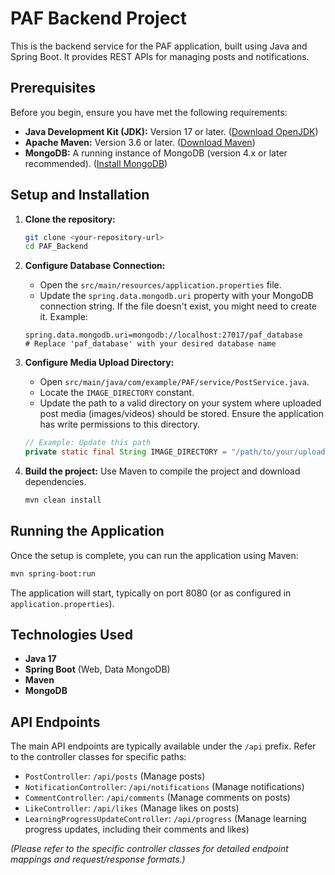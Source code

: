 # PAF Backend Project

This is the backend service for the PAF application, built using Java and Spring Boot. It provides REST APIs for managing posts and notifications.

## Prerequisites

Before you begin, ensure you have met the following requirements:

*   **Java Development Kit (JDK):** Version 17 or later. ([Download OpenJDK](https://openjdk.java.net/))
*   **Apache Maven:** Version 3.6 or later. ([Download Maven](https://maven.apache.org/download.cgi))
*   **MongoDB:** A running instance of MongoDB (version 4.x or later recommended). ([Install MongoDB](https://docs.mongodb.com/manual/installation/))

## Setup and Installation

1.  **Clone the repository:**
    ```bash
    git clone <your-repository-url>
    cd PAF_Backend 
    ```

2.  **Configure Database Connection:**
    *   Open the `src/main/resources/application.properties` file.
    *   Update the `spring.data.mongodb.uri` property with your MongoDB connection string. If the file doesn't exist, you might need to create it.
      Example:
      ```properties
      spring.data.mongodb.uri=mongodb://localhost:27017/paf_database 
      # Replace 'paf_database' with your desired database name
      ```

3.  **Configure Media Upload Directory:**
    *   Open `src/main/java/com/example/PAF/service/PostService.java`.
    *   Locate the `IMAGE_DIRECTORY` constant.
    *   Update the path to a valid directory on your system where uploaded post media (images/videos) should be stored. Ensure the application has write permissions to this directory.
      ```java
      // Example: Update this path
      private static final String IMAGE_DIRECTORY = "/path/to/your/upload/directory/"; 
      ```

4.  **Build the project:**
    Use Maven to compile the project and download dependencies.
    ```bash
    mvn clean install
    ```

## Running the Application

Once the setup is complete, you can run the application using Maven:

```bash
mvn spring-boot:run
```

The application will start, typically on port 8080 (or as configured in `application.properties`).

## Technologies Used

*   **Java 17**
*   **Spring Boot** (Web, Data MongoDB)
*   **Maven**
*   **MongoDB**

## API Endpoints

The main API endpoints are typically available under the `/api` prefix. Refer to the controller classes for specific paths:

*   `PostController`: `/api/posts` (Manage posts)
*   `NotificationController`: `/api/notifications` (Manage notifications)
*   `CommentController`: `/api/comments` (Manage comments on posts)
*   `LikeController`: `/api/likes` (Manage likes on posts)
*   `LearningProgressUpdateController`: `/api/progress` (Manage learning progress updates, including their comments and likes)

*(Please refer to the specific controller classes for detailed endpoint mappings and request/response formats.)* 